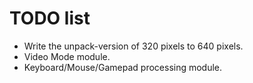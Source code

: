 # TODO list

- Write the unpack-version of 320 pixels to 640 pixels.
- Video Mode module.
- Keyboard/Mouse/Gamepad processing module.

